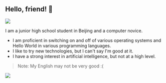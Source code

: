 ## Hello, friend! 👋
<!-- ### Stats -->
<a href="#"><img align="center" src="https://github-readme-stats.vercel.app/api?username=lihe07&count_private=true&show_icons=true&theme=radical"></img></a>


I am a junior high school student in Beijing and a computer novice.

- I am proficient in switching on and off of various operating systems and Hello World in various programming languages.
- I like to try new technologies, but I can't say I'm good at it.
- I have a strong interest in artificial intelligence, but not at a high level.

> Note: My English may not be very good :(

<a href="#"><img src="https://github-readme-stats.vercel.app/api/top-langs/?username=lihe07&theme=radical"></img></a>
